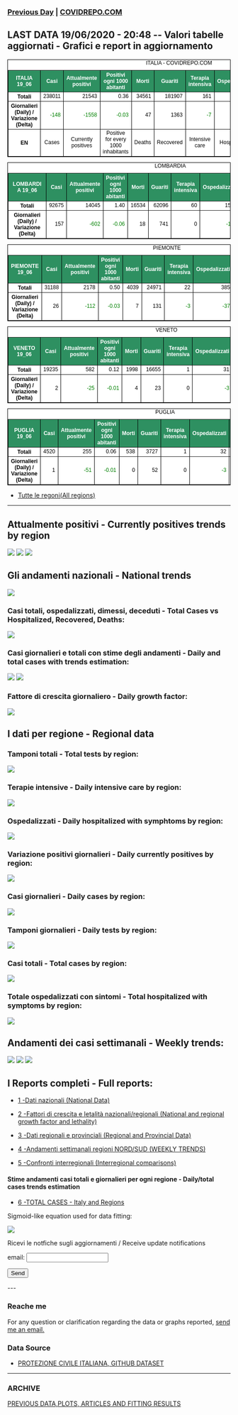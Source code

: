 <!-- start -->
### [Previous Day](/index_17_06.md) | <a href="https://marcelchiarello.github.io/showdata/">COVIDREPO.COM</a>
## LAST DATA 19/06/2020 - 20:48 -- Valori tabelle aggiornati - Grafici e report in aggiornamento

<table style=" color:black; font-size:12; font-family:arial; text-align:center; " cellpadding="2.5" cellspacing="0" border="1" bordercolor="black" bgcolor="#FFFFFF">
<caption>ITALIA - COVIDREPO.COM</caption>
<tr style="color:#FFFFFF;background:#2E9061">
<th>ITALIA 19_06</th>
<th>Casi</th>
<th>Attualmente positivi</th>
<th>Positivi ogni 1000 abitanti</th>
<th>Morti</th>
<th>Guariti</th>
<th>Terapia intensiva</th>
<th>Ospedalizzati</th>
<th>Ricoverati con sintomi</th>
<th>Isolamento domiciliare</th>
<th>Tamponi</th>
</tr>
<tr>
<th>Totali</th>
<td align="right"> 238011</td>
<td align="right"> 21543</td>
<td align="right"> 0.36</td>
<td align="right"> 34561</td>
<td align="right"> 181907</td>
<td align="right"> 161</td>
<td align="right"> 2793</td>
<td align="right"> 2632</td>
<td align="right"> 18750</td>
<td align="right"> 4889103</td>
</tr>
<tr>
<th>Giornalieri (Daily) / Variazione (Delta)</th>
<td align="right" style=" color:green; "> -148</td>
<td align="right" style=" color:green; "> -1558</td>
<td align="right" style=" color:green; "> -0.03</td>
<td align="right"> 47</td>
<td align="right"> 1363</td>
<td align="right" style=" color:green; "> -7</td>
<td align="right" style=" color:green; "> -242</td>
<td align="right" style=" color:green; "> -235</td>
<td align="right" style=" color:green; "> -1316</td>
<td align="right"> 57541</td>
</tr>
<tr>
<th>EN</th>
<td>Cases</td>
<td>Currently positives</td>
<td>Positive for every 1000 inhabitants</td>
<td>Deaths</td>
<td>Recovered</td>
<td>Intensive care</td>
<td>Hospitalized</td>
<td>Hospitalized with symptoms</td>
<td>Home isolation</td>
<td>Tests</td>
</tr>
</table>

<table style=" color:black; font-size:12; font-family:arial; text-align:center; " cellpadding="2.5" cellspacing="0" border="1" bordercolor="black" bgcolor="#FFFFFF">
<caption>LOMBARDIA</caption>
<tr style="color:#FFFFFF;background:#2E9061">
<th>LOMBARDIA 19_06</th>
<th>Casi</th>
<th>Attualmente positivi</th>
<th>Positivi ogni 1000 abitanti</th>
<th>Morti</th>
<th>Guariti</th>
<th>Terapia intensiva</th>
<th>Ospedalizzati</th>
<th>Ricoverati con sintomi</th>
<th>Isolamento domiciliare</th>
<th>Tamponi</th>
</tr>
<tr>
<th>Totali</th>
<td align="right"> 92675</td>
<td align="right"> 14045</td>
<td align="right"> 1.40</td>
<td align="right"> 16534</td>
<td align="right"> 62096</td>
<td align="right"> 60</td>
<td align="right"> 1597</td>
<td align="right"> 1537</td>
<td align="right"> 12448</td>
<td align="right"> 939820</td>
</tr>
<tr>
<th>Giornalieri (Daily) / Variazione (Delta)</th>
<td align="right"> 157</td>
<td align="right" style=" color:green; "> -602</td>
<td align="right" style=" color:green; "> -0.06</td>
<td align="right"> 18</td>
<td align="right"> 741</td>
<td align="right"> 0</td>
<td align="right" style=" color:green; "> -136</td>
<td align="right" style=" color:green; "> -136</td>
<td align="right" style=" color:green; "> -466</td>
<td align="right"> 10464</td>
</tr>
</table>

<table style=" color:black; font-size:12; font-family:arial; text-align:center; " cellpadding="2.5" cellspacing="0" border="1" bordercolor="black" bgcolor="#FFFFFF">
<caption>PIEMONTE</caption>
<tr style="color:#FFFFFF;background:#2E9061">
<th>PIEMONTE 19_06</th>
<th>Casi</th>
<th>Attualmente positivi</th>
<th>Positivi ogni 1000 abitanti</th>
<th>Morti</th>
<th>Guariti</th>
<th>Terapia intensiva</th>
<th>Ospedalizzati</th>
<th>Ricoverati con sintomi</th>
<th>Isolamento domiciliare</th>
<th>Tamponi</th>
</tr>
<tr>
<th>Totali</th>
<td align="right"> 31188</td>
<td align="right"> 2178</td>
<td align="right"> 0.50</td>
<td align="right"> 4039</td>
<td align="right"> 24971</td>
<td align="right"> 22</td>
<td align="right"> 385</td>
<td align="right"> 363</td>
<td align="right"> 1793</td>
<td align="right"> 384705</td>
</tr>
<tr>
<th>Giornalieri (Daily) / Variazione (Delta)</th>
<td align="right"> 26</td>
<td align="right" style=" color:green; "> -112</td>
<td align="right" style=" color:green; "> -0.03</td>
<td align="right"> 7</td>
<td align="right"> 131</td>
<td align="right" style=" color:green; "> -3</td>
<td align="right" style=" color:green; "> -37</td>
<td align="right" style=" color:green; "> -34</td>
<td align="right" style=" color:green; "> -75</td>
<td align="right"> 4310</td>
</tr>
</table>

<table style=" color:black; font-size:12; font-family:arial; text-align:center; " cellpadding="2.5" cellspacing="0" border="1" bordercolor="black" bgcolor="#FFFFFF">
<caption>VENETO</caption>
<tr style="color:#FFFFFF;background:#2E9061">
<th>VENETO 19_06</th>
<th>Casi</th>
<th>Attualmente positivi</th>
<th>Positivi ogni 1000 abitanti</th>
<th>Morti</th>
<th>Guariti</th>
<th>Terapia intensiva</th>
<th>Ospedalizzati</th>
<th>Ricoverati con sintomi</th>
<th>Isolamento domiciliare</th>
<th>Tamponi</th>
</tr>
<tr>
<th>Totali</th>
<td align="right"> 19235</td>
<td align="right"> 582</td>
<td align="right"> 0.12</td>
<td align="right"> 1998</td>
<td align="right"> 16655</td>
<td align="right"> 1</td>
<td align="right"> 31</td>
<td align="right"> 30</td>
<td align="right"> 551</td>
<td align="right"> 858726</td>
</tr>
<tr>
<th>Giornalieri (Daily) / Variazione (Delta)</th>
<td align="right"> 2</td>
<td align="right" style=" color:green; "> -25</td>
<td align="right" style=" color:green; "> -0.01</td>
<td align="right"> 4</td>
<td align="right"> 23</td>
<td align="right"> 0</td>
<td align="right" style=" color:green; "> -3</td>
<td align="right" style=" color:green; "> -3</td>
<td align="right" style=" color:green; "> -22</td>
<td align="right"> 10729</td>
</tr>
</table>

<table style=" color:black; font-size:12; font-family:arial; text-align:center; " cellpadding="2.5" cellspacing="0" border="1" bordercolor="black" bgcolor="#FFFFFF">
<caption>PUGLIA</caption>
<tr style="color:#FFFFFF;background:#2E9061">
<th>PUGLIA 19_06</th>
<th>Casi</th>
<th>Attualmente positivi</th>
<th>Positivi ogni 1000 abitanti</th>
<th>Morti</th>
<th>Guariti</th>
<th>Terapia intensiva</th>
<th>Ospedalizzati</th>
<th>Ricoverati con sintomi</th>
<th>Isolamento domiciliare</th>
<th>Tamponi</th>
</tr>
<tr>
<th>Totali</th>
<td align="right"> 4520</td>
<td align="right"> 255</td>
<td align="right"> 0.06</td>
<td align="right"> 538</td>
<td align="right"> 3727</td>
<td align="right"> 1</td>
<td align="right"> 32</td>
<td align="right"> 31</td>
<td align="right"> 223</td>
<td align="right"> 158828</td>
</tr>
<tr>
<th>Giornalieri (Daily) / Variazione (Delta)</th>
<td align="right"> 1</td>
<td align="right" style=" color:green; "> -51</td>
<td align="right" style=" color:green; "> -0.01</td>
<td align="right"> 0</td>
<td align="right"> 52</td>
<td align="right"> 0</td>
<td align="right" style=" color:green; "> -3</td>
<td align="right" style=" color:green; "> -3</td>
<td align="right" style=" color:green; "> -48</td>
<td align="right"> 2246</td>
</tr>
</table>

- [Tutte le regoni(All regions)](/Tables/regionsTable_19_06.md)

---

## Attualmente positivi - Currently positives trends by region
<img src="https://covidrepo.com/RUN_19_06/RUN4/RUN_INTEREGION_16.png">
<img src="https://covidrepo.com/RUN_19_06/RUN4/RUN_INTEREGION_17.png">
<img src="https://covidrepo.com/RUN_19_06/RUN4/RUN_INTEREGION_18.png">

## Gli andamenti nazionali - National trends
<img src="https://marcelchiarello.github.io/showdata/RUN_19_06/RUN0/RUN_DATA_ITALIA_01.png">

### Casi totali, ospedalizzati, dimessi, deceduti - Total Cases vs Hospitalized, Recovered, Deaths:
<img src="https://marcelchiarello.github.io/showdata/RUN_19_06/RUN0/RUN_DATA_ITALIA_02.png">

### Casi giornalieri e totali con stime degli andamenti - Daily and total cases with trends estimation:
<img src="https://marcelchiarello.github.io/showdata/RUN_19_06/RUN1/RUN_DATA_FIT_TOTAL_CASES_ITALY_REGIONS_01.png">
<img src="https://marcelchiarello.github.io/showdata/RUN_19_06/RUN1/RUN_DATA_FIT_TOTAL_CASES_ITALY_REGIONS_02.png">

### Fattore di crescita giornaliero - Daily growth factor:
<img src="https://marcelchiarello.github.io/showdata/RUN_19_06/RUN6/RUN_FACTORS_01.png">

## I dati per regione - Regional data

### Tamponi totali - Total tests by region:
<img src="https://marcelchiarello.github.io/showdata/RUN_19_06/RUN4/RUN_INTEREGION_02.png">

### Terapie intensive - Daily intensive care by region:
<img src="https://marcelchiarello.github.io/showdata/RUN_19_06/RUN4/RUN_INTEREGION_13.png">

### Ospedalizzati - Daily hospitalized with symphtoms by region:
<img src="https://marcelchiarello.github.io/showdata/RUN_19_06/RUN4/RUN_INTEREGION_14.png">

### Variazione positivi giornalieri - Daily currently positives by region:
<img src="https://marcelchiarello.github.io/showdata/RUN_19_06/RUN4/RUN_INTEREGION_15.png">

### Casi giornalieri - Daily cases by region:
<img src="https://marcelchiarello.github.io/showdata/RUN_19_06/RUN4/RUN_INTEREGION_11.png">

### Tamponi giornalieri - Daily tests by region:
<img src="https://marcelchiarello.github.io/showdata/RUN_19_06/RUN4/RUN_INTEREGION_12.png">

### Casi totali - Total cases by region:
<img src="https://marcelchiarello.github.io/showdata/RUN_19_06/RUN4/RUN_INTEREGION_01.png">

### Totale ospedalizzati con sintomi - Total hospitalized with symptoms by region:
<img src="https://marcelchiarello.github.io/showdata/RUN_19_06/RUN4/RUN_INTEREGION_05.png">

## Andamenti dei casi settimanali - Weekly trends:
<img src="https://marcelchiarello.github.io/showdata/RUN_19_06/RUN5/RUN_NEWTRENDS_01.png">
<img src="https://marcelchiarello.github.io/showdata/RUN_19_06/RUN5/RUN_NEWTRENDS_02.png">
<img src="https://marcelchiarello.github.io/showdata/RUN_19_06/RUN5/RUN_NEWTRENDS_03.png">

## I Reports completi - Full reports:

- [1 -Dati nazionali (National Data)](/RUN_19_06/RUN0/RUN.html)

- [2 -Fattori di crescita e letalità nazionali/regionali (National and regional growth factor and lethality)](/RUN_19_06/RUN6/RUN.html)

- [3 -Dati regionali e provinciali (Regional and Provincial Data)](/RUN_19_06/RUN2/RUN.html)

- [4 -Andamenti settimanali regioni NORD/SUD (WEEKLY TRENDS)](/RUN_19_06/RUN5/RUN.html)

- [5 -Confronti interregionali (Interregional comparisons)](/RUN_19_06/RUN4/RUN.html)

#### Stime andamenti casi totali e giornalieri per ogni regione - Daily/total cases trends estimation

- [6 -TOTAL CASES - Italy and Regions](/RUN_19_06/RUN1/RUN.html)

Sigmoid-like equation used for data fitting:

<img src="https://latex.codecogs.com/svg.latex?Sig = \frac{a}{e^{b(x+c)} + a_1e^{b_1(x+c_1)} - d}" border="0"/>

Ricevi le notfiche sugli aggiornamenti / Receive update notifications
<form
action="https://formspree.io/mgenvwep"
method="POST"
>
<label>
email:
<input type="text" name="_replyto">
</label>

<!-- your other form fields go here -->

<button type="submit">Send</button>
</form>
---

### Reache me

For any question or clarification regarding the data or graphs reported, <a href="mailto:marcello.chiarello@outlook.com">send me an email.</a>


### Data Source

- [PROTEZIONE CIVILE ITALIANA, GITHUB DATASET](https://github.com/pcm-dpc/COVID-19)

---

### ARCHIVE
[PREVIOUS DATA,PLOTS, ARTICLES AND FITTING RESULTS](/archive.md)
